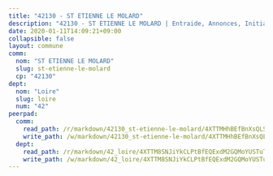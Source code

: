```yaml
---
title: "42130 - ST ETIENNE LE MOLARD"
description: "42130 - ST ETIENNE LE MOLARD | Entraide, Annonces, Initiatives"
date: 2020-01-11T14:09:21+09:00
collapsible: false
layout: commune
comm:
  nom: "ST ETIENNE LE MOLARD"
  slug: st-etienne-le-molard
  cp: "42130"
dept:
  nom: "Loire"
  slug: loire
  num: "42"
peerpad:
  comm:
    read_path: /r/markdown/42130_st-etienne-le-molard/4XTTMHhBEfBnXsQLSp4VaSvWfRu7SnSMwA2cYda2KDASmRCFF
    write_path: /w/markdown/42130_st-etienne-le-molard/4XTTMHhBEfBnXsQLSp4VaSvWfRu7SnSMwA2cYda2KDASmRCFF-K3TgTiauiy9hRnTh11WQE7RCfqSypJW3dVa9kktHD7z8zAVo57mhqDsa6qMZ3wAWE7U67ohcMHFbGo1sX7obdti19cZYdWE3B4joVMyQyYZED7o2hcuHWSgEgrzZY2QPwns3ECgV
  dept:
    read_path: /r/markdown/42_loire/4XTTM8SNJiYkCLPtBfEQExdM2GQMoYUSTuTytLrQfQVaaYJeW
    write_path: /w/markdown/42_loire/4XTTM8SNJiYkCLPtBfEQExdM2GQMoYUSTuTytLrQfQVaaYJeW-K3TgUi5YJecchkttgL3M6Pu99u8hH2akRrHDb4XXZXATCvGiyzrNbe23fQbzNYiKWDR2re6vQN4Gxv5BQ2dayjGg1AqxtpHRtgi6cm74UeqjVtXM2ZJFa6mvBKTRc4s3X6tJYycN
---
```


